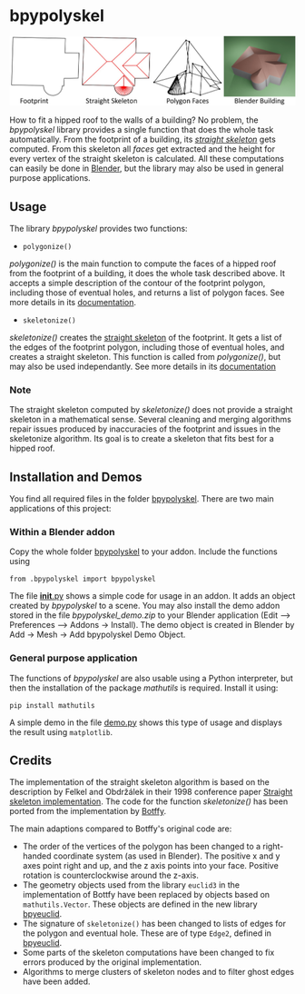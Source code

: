 # bpypolyskel

![Logo](./misc/logo.jpg)

How to fit a hipped roof to the walls of a building? No problem, the _bpypolyskel_ library provides a single function that does the whole task automatically. From the footprint of a building, its [_straight skeleton_](https://en.wikipedia.org/wiki/Straight_skeleton) gets computed. From this skeleton all _faces_ get extracted and the height for every vertex of the straight skeleton is calculated. All these computations can easily be done in [Blender](https://www.blender.org/), but the library may also be used in general purpose applications.

## Usage
The library _bpypolyskel_ provides two functions:

- `polygonize()`

_polygonize()_ is the main function to compute the faces of a hipped roof from the footprint of a building, it does the whole task described above. It accepts a simple description of the contour of the footprint polygon, including those of eventual holes, and returns a list of polygon faces. See more details in its [documentation](./doc/polygonize.md).

- `skeletonize()`

_skeletonize()_ creates the [straight skeleton](https://en.wikipedia.org/wiki/Straight_skeleton) of the footprint. It gets a list of the edges of the footprint polygon, including those of eventual holes, and creates a straight skeleton. This function is called from _polygonize()_, but may also be used independantly. See more details in its [documentation](./doc/skeletonize.md)

### Note
The straight skeleton computed by _skeletonize()_ does not provide a straight skeleton in a mathematical sense. Several cleaning and merging algorithms repair issues produced by inaccuracies of the footprint and issues in the skeletonize algorithm. Its goal is to create a skeleton that fits best for a hipped roof. 

## Installation and Demos
You find all required files in the folder [bpypolyskel](./bpypolyskel). There are two main applications of this project:

### Within a Blender addon
Copy the whole folder [bpypolyskel](./bpypolyskel) to your addon. Include the functions using
```
from .bpypolyskel import bpypolyskel
```
The file [__init__.py](./__init__.py) shows a simple code for usage in an addon. It adds an object created by _bpypolyskel_ to a scene. You may also install the demo addon stored in the file _bpypolyskel_demo.zip_ to your Blender application (Edit –> Preferences –> Addons -> Install). The demo object is created in Blender by Add -> Mesh -> Add bpypolyskel Demo Object.

### General purpose application
The functions of _bpypolyskel_ are also usable using a Python interpreter, but then the installation of the package _mathutils_ is required. Install it using:
```
pip install mathutils
```
A simple demo in the file [demo.py](./demo.py) shows this type of usage and displays the result using  `matplotlib`.

## Credits
The implementation of the straight skeleton algorithm is based on the description by Felkel and Obdržálek in their 1998 conference paper 
[Straight skeleton implementation](http://www.dma.fi.upm.es/personal/mabellanas/tfcs/skeleton/html/documentacion/Straight%20Skeletons%20Implementation.pdf). The code for the function _skeletonize()_ has been ported from the implementation by [Botffy](https://github.com/Botffy/polyskel).

The main adaptions compared to Botffy's original code are:

- The order of the vertices of the polygon has been changed to a right-handed coordinate system (as used in Blender). The positive x and y axes point right and up, and the z axis points into your face. Positive rotation is counterclockwise around the z-axis.
- The geometry objects used from the library `euclid3` in the implementation of Bottfy have been replaced by objects based on `mathutils.Vector`. These objects are defined in the new library [bpyeuclid](./bpypolyskel/bpyeuclid.py).
- The signature of `skeletonize()` has been changed to lists of edges for the polygon and eventual hole. These are of type `Edge2`, defined in [bpyeuclid](./bpypolyskel/bpyeuclid.py). 
- Some parts of the skeleton computations have been changed to fix errors produced by the original implementation.
- Algorithms to merge clusters of skeleton nodes and to filter ghost edges have been added.
